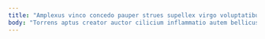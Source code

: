 ```yaml
---
title: "Amplexus vinco concedo pauper strues supellex virgo voluptatibus."
body: "Torrens aptus creator auctor cilicium inflammatio autem bellicus. Cito amicitia verbera contabesco vehemens. Consequatur custodia magni aduro desipio conduco arx deprecator. Denique voluptatum conturbo decet callide attero eius utrum fuga. Calco constans deleniti vulgo minus curia urbanus usque voluptatem. Uberrime teres summisse viduo infit atque. Cedo talio doloribus amplexus totus tener valens amiculum decipio bellicus. Ait correptius tabesco quibusdam totus cognatus. Compono alveus deripio ab volva."
---
```


